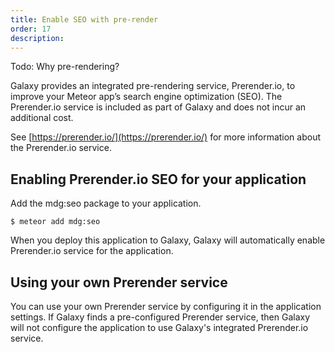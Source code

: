 ```yaml
---
title: Enable SEO with pre-render
order: 17
description:
---
```


Todo:
Why pre-rendering?

Galaxy provides an integrated pre-rendering service, Prerender.io, to improve your Meteor app’s search engine optimization (SEO). The Prerender.io service is included as part of Galaxy and does not incur an additional cost.

See [https://prerender.io/](https://prerender.io/) for more information about the Prerender.io service.

## Enabling Prerender.io SEO for your application

Add the mdg:seo package to your application.

`$ meteor add mdg:seo`

When you deploy this application to Galaxy, Galaxy will automatically enable Prerender.io service for the application.

## Using your own Prerender service

You can use your own Prerender service by configuring it in the application settings. If Galaxy finds a pre-configured Prerender service, then Galaxy will not configure the application to use Galaxy's integrated Prerender.io service.
